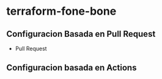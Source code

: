 # terraform-fone-bone

## Configuracion Basada en Pull Request

- Pull Request

## Configuracion basada en Actions
